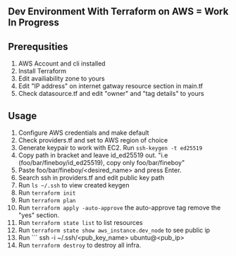 ## Dev Environment With Terraform on AWS = Work In Progress

## Prerequsities 

1. AWS Account and cli installed
2. Install Terraform
3. Edit availiability zone to yours 
4. Edit "IP address" on internet gatway resource section in main.tf
5. Check datasource.tf and edit "owner" and "tag details" to yours

## Usage

1. Configure AWS credentials and make default
2. Check providers.tf and set to AWS region of choice
3. Generate keypair to work with EC2. Run ``` ssh-keygen -t ed25519 ```
4. Copy path in bracket and leave id_ed25519 out. "i.e (foo/bar/fineboy/id_ed25519), copy only foo/bar/fineboy"
5. Paste foo/bar/fineboy/<desired_name> and press Enter.
6. Search ssh in providers.tf and edit public key path
7. Run ``` ls ~/.ssh ``` to view created keygen
8. Run ``` terraform init ```
9. Run ``` terraform plan ```
10. Run ``` terraform apply -auto-approve ``` the auto-approve tag remove the "yes" section.
11. Run ``` terraform state list ``` to list resources
12. Run ``` terraform state show aws_instance.dev_node ``` to see public ip 
13. Run ``` ssh -i ~/.ssh/<pub_key_name> ubuntu@<pub_ip>
14. Run ``` terraform destroy ``` to destroy all infra.


